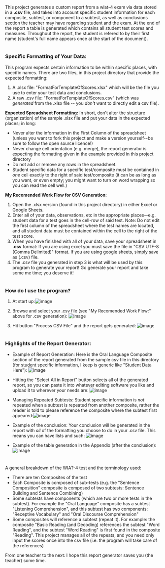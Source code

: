 This project generates a custom report from a wiat-4 exam via data stored in a **.csv** file, and takes into account specific student information for each composite, subtest, or component to a subtest, as well as conclusions section the teacher may have regarding student and the exam. At the end of the report a table is generated which contains all student test scores and measures. Throughout the report, the student is refered to by their first name (student's full name appears once at the start of the document).

#

### Specific Formatting of Your Data:

This program expects certain information to be within specific places, with specific names.  There are two files, in this project directory that provide the expected formatting:
1. A .xlsx file: "FormatForTemplateOfScores.xlsx" which will be the file you use to enter your test data and conclusions.
2. A raw .csv file: "FormatForTemplateOfScores.csv" (which was *generated* from the .xlsx file -- you *don't* want to directly edit a csv file).

**Expected Spreadsheet Formatting:** In short, don't alter the structure (organization) of the sample .xlsx file and put your data in the expected places; in long:
* Never alter the information in the First Column of the spreadsheet (unless you want to fork this project and make a version yourself--be sure to follow the open source licence!)
* Never change cell orientation (e.g. merge), the report generator is expecting the formatting given in the example provided in this project directory
* Do not add or remove any rows in the spreadsheet.
* Student specific data for a specific test/composite must be contained in *one* cell exactly to the right of said test/composite (it can be as long as you want, or even empty; you might want to turn on word wrapping so you can read the cell well.)

**My Recomended Work Flow for CSV Generation:**
1.  Open the .xlsx version (found in this project directory) in either Excel or Google Sheets.
2.   Enter all of your data, observations, etc in the appropriate places--e.g. student data for a test goes in the cell-row of said test. Note: Do not edit the first column of the spreadsheet where the test names are located, and all student data must be contained within the cell to the right of the test score.
3.   When you have finished with all of your data, save your spreadsheet in **.csv** format: If you are using excel you must save the file in "CSV UTF-8 (Comma Delimited)" format. If you are using google sheets, simply save as (.csv) file.
4.   The .csv file you generated in step 3 is what will be used by this program to generate your report!  Go generate your report and take some me time; you deserve it!   


#
### How do I use the program?
1. At start up:![image](https://github.com/harleigh/react-wiat4CustomReportGenerator/assets/4912070/c3584d9b-89f6-497f-8f5b-76c9aab3ba05)

2. Browse and select your .csv file (see "My Recomended Work Flow:" above for .csv generation): ![image](https://github.com/harleigh/react-wiat4CustomReportGenerator/assets/4912070/c635597f-dfb8-44e8-859e-ef07908b0b16)

3. Hit button "Process CSV File" and the report gets generated: ![image](https://github.com/harleigh/react-wiat4CustomReportGenerator/assets/4912070/549b3876-fa21-420a-82d9-8eec68001f3c)

#
### Highlights of the Report Generator:

* Example of Report Generation: Here is the Oral Language Composite section of the report generated from the sample csv file in this directory (for student specific information, I keep is generic like "Student Data Here"):
![image](https://github.com/harleigh/react-wiat4CustomReportGenerator/assets/4912070/7912b5ba-3da3-4dc3-b8db-dc93723d9171)

* Hitting the "Select All in Report" button selects all of the generated report, so you can paste it into whatever editing software you like and upload it to wherever your needs are:
![image](https://github.com/harleigh/react-wiat4CustomReportGenerator/assets/4912070/549cfba4-530e-4dcd-9f55-22ed1ff9c252)


* Managing Repeated Subtests: Student specific information is *not* repeated when a subtest is repeated from another composite, rather the reader is told to please reference the composite where the subtest first appeared:![image](https://github.com/harleigh/react-wiat4CustomReportGenerator/assets/4912070/569b52d7-fb61-4faf-9c1c-366dbffe3a3c)

* Example of the conclusion: Your conclusion will be generated in the report with *all* of the formatting you choose to do in your .csv file. This means you can have lists and such: ![image](https://github.com/harleigh/react-wiat4CustomReportGenerator/assets/4912070/ac7c91b5-8acd-4d22-929e-95072a0cd663)

* Example of the table generation in the Appendix (after the conclusion): ![image](https://github.com/harleigh/react-wiat4CustomReportGenerator/assets/4912070/2b80f12d-317a-4a24-bedb-65ab64febbf3)


#

A general breakdown of the WIAT-4 test and the terminology used:
* There are ten Composites of the test
* Each Composite is composed of sub-tests (e.g. the "Sentence Composition" composite is composed of two subtests: Sentence Building and Sentence Combining)
* Some subtests have components (which are two or more tests in the subtest). For example the "Oral Language" composite has a subtest "Listening Comprehension", and this subtest has two components: "Receptive Vocabulary" and "Oral Discourse Comprehension"
* Some composites will reference a subtest (repeat it). For example: the composite "Basic Reading (and Decoding) references the subtest "Word Reading", and the subtest "Word Reading" is first found in  the composite "Reading". This project manages all of the repeats, and you need only input the scores once into the csv file (i.e. the program will take care of the references)


From one teacher to the next: I hope this report generator saves you (the teacher) some time.


